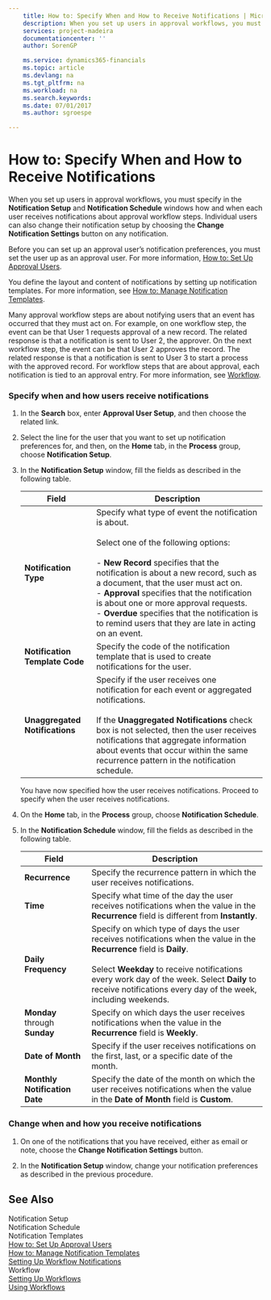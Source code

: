 ```yaml
---
    title: How to: Specify When and How to Receive Notifications | Microsoft Docs
    description: When you set up users in approval workflows, you must specify in the Notification Setup and Notification Schedule windows how and when each user receives notifications about approval workflow steps. Individual users can also change their notification setup by choosing the Change Notification Settings button on any notification.
    services: project-madeira
    documentationcenter: ''
    author: SorenGP

    ms.service: dynamics365-financials
    ms.topic: article
    ms.devlang: na
    ms.tgt_pltfrm: na
    ms.workload: na
    ms.search.keywords:
    ms.date: 07/01/2017
    ms.author: sgroespe

---
```

# How to: Specify When and How to Receive Notifications
When you set up users in approval workflows, you must specify in the **Notification Setup** and **Notification Schedule** windows how and when each user receives notifications about approval workflow steps. Individual users can also change their notification setup by choosing the **Change Notification Settings** button on any notification.  

 Before you can set up an approval user’s notification preferences, you must set the user up as an approval user. For more information, [How to: Set Up Approval Users](across-how-to-set-up-approval-users.md).  

 You define the layout and content of notifications by setting up notification templates. For more information, see [How to: Manage Notification Templates](across-how-to-manage-notification-templates.md).  

 Many approval workflow steps are about notifying users that an event has occurred that they must act on. For example, on one workflow step, the event can be that User 1 requests approval of a new record. The related response is that a notification is sent to User 2, the approver. On the next workflow step, the event can be that User 2 approves the record. The related response is that a notification is sent to User 3 to start a process with the approved record. For workflow steps that are about approval, each notification is tied to an approval entry. For more information, see [Workflow](across-workflow.md).  

### Specify when and how users receive notifications  

1.  In the **Search** box, enter **Approval User Setup**, and then choose the related link.  

2.  Select the line for the user that you want to set up notification preferences for, and then, on the **Home** tab, in the **Process** group, choose **Notification Setup**.  

3.  In the **Notification Setup** window, fill the fields as described in the following table.  

    |Field|Description|  
    |---------------------------------|---------------------------------------|  
    |**Notification Type**|Specify what type of event the notification is about.<br /><br /> Select one of the following options:<br /><br /> -   **New Record** specifies that the notification is about a new record, such as a document, that the user must act on.<br />-   **Approval** specifies that the notification is about one or more approval requests.<br />-   **Overdue** specifies that the notification is to remind users that they are late in acting on an event.|  
    |**Notification Template Code**|Specify the code of the notification template that is used to create notifications for the user.|  
    |**Unaggregated Notifications**|Specify if the user receives one notification for each event or aggregated notifications.<br /><br /> If the **Unaggregated Notifications** check box is not selected, then the user receives notifications that aggregate information about events that occur within the same recurrence pattern in the notification schedule.|  

     You have now specified how the user receives notifications. Proceed to specify when the user receives notifications.  

4.  On the **Home** tab, in the **Process** group, choose **Notification Schedule**.  

5.  In the **Notification Schedule** window, fill the fields as described in the following table.  

    |Field|Description|  
    |---------------------------------|---------------------------------------|  
    |**Recurrence**|Specify the recurrence pattern in which the user receives notifications.|  
    |**Time**|Specify what time of the day the user receives notifications when the value in the **Recurrence** field is different from **Instantly**.|  
    |**Daily Frequency**|Specify on which type of days the user receives notifications when the value in the **Recurrence** field is **Daily**.<br /><br /> Select **Weekday** to receive notifications every work day of the week. Select **Daily** to receive notifications every day of the week, including weekends.|  
    |**Monday** through **Sunday**|Specify on which days the user receives notifications when the value in the **Recurrence** field is **Weekly**.|  
    |**Date of Month**|Specify if the user receives notifications on the first, last, or a specific date of the month.|  
    |**Monthly Notification Date**|Specify the date of the month on which the user receives notifications when the value in the **Date of Month** field is **Custom**.|  

### Change when and how you receive notifications  

1.  On one of the notifications that you have received, either as email or note, choose the **Change Notification Settings** button.  

2.  In the **Notification Setup** window, change your notification preferences as described in the previous procedure.  

## See Also  
 Notification Setup   
 Notification Schedule   
 Notification Templates   
 [How to: Set Up Approval Users](across-how-to-set-up-approval-users.md)   
 [How to: Manage Notification Templates](across-how-to-manage-notification-templates.md)   
 [Setting Up Workflow Notifications](across-setting-up-workflow-notifications.md)   
 Workflow   
 [Setting Up Workflows](across-set-up-workflows.md)   
 [Using Workflows](across-use-workflows.md)
